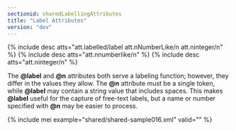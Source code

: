```yaml
---
sectionid: sharedLabellingAttributes
title: "Label Attributes"
version: "dev"
---
```


{% include desc atts="att.labelled/label att.nNumberLike/n att.ninteger/n" %}
{% include desc atts="att.nnumberlike/n" %}
{% include desc atts="att.ninteger/n" %}

The **@label** and **@n** attributes both serve a labeling function; however, they differ in the values they allow. The **@n** attribute must be a single token, while **@label** may contain a string value that includes spaces. This makes **@label** useful for the capture of free-text labels, but a name or number specified with **@n** may be easier to process.

{% include mei example="shared/shared-sample016.xml" valid="" %}
